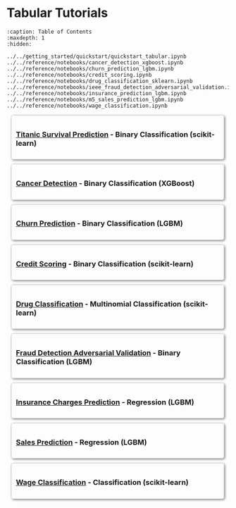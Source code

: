 # Tabular Tutorials
```{toctree}
:caption: Table of Contents
:maxdepth: 1
:hidden:

../../getting_started/quickstart/quickstart_tabular.ipynb
../../reference/notebooks/cancer_detection_xgboost.ipynb
../../reference/notebooks/churn_prediction_lgbm.ipynb
../../reference/notebooks/credit_scoring.ipynb
../../reference/notebooks/drug_classification_sklearn.ipynb
../../reference/notebooks/ieee_fraud_detection_adversarial_validation.ipynb
../../reference/notebooks/insurance_prediction_lgbm.ipynb
../../reference/notebooks/m5_sales_prediction_lgbm.ipynb
../../reference/notebooks/wage_classification.ipynb

```
<div style="border: 1px solid #ccc; padding: 10px; margin: 10px; border-radius: 5px; box-shadow: 2px 2px 5px #888;">

  <h3><a href="../../getting_started/quickstart/quickstart_tabular.html">Titanic Survival Prediction</a> - Binary Classification (scikit-learn)</h3>

</div>

<div style="border: 1px solid #ccc; padding: 10px; margin: 10px; border-radius: 5px; box-shadow: 2px 2px 5px #888;">

  <h3><a href="../../reference/notebooks/cancer_detection_xgboost.html">Cancer Detection</a> - Binary Classification (XGBoost)</h3>

</div>

<div style="border: 1px solid #ccc; padding: 10px; margin: 10px; border-radius: 5px; box-shadow: 2px 2px 5px #888;">

  <h3><a href="../../reference/notebooks/churn_prediction_lgbm.html">Churn Prediction</a> - Binary Classification (LGBM)</h3>

</div>

<div style="border: 1px solid #ccc; padding: 10px; margin: 10px; border-radius: 5px; box-shadow: 2px 2px 5px #888;">

  <h3><a href="../../reference/notebooks/credit_scoring.html">Credit Scoring</a> - Binary Classification (scikit-learn)</h3>

</div>

<div style="border: 1px solid #ccc; padding: 10px; margin: 10px; border-radius: 5px; box-shadow: 2px 2px 5px #888;">

  <h3><a href="../../reference/notebooks/drug_classification_sklearn.html">Drug Classification</a> - Multinomial Classification (scikit-learn)</h3>

</div>

<div style="border: 1px solid #ccc; padding: 10px; margin: 10px; border-radius: 5px; box-shadow: 2px 2px 5px #888;">

  <h3><a href="../../reference/notebooks/ieee_fraud_detection_adversarial_validation.html">Fraud Detection Adversarial Validation</a> - Binary Classification (LGBM)</h3>

</div>

<div style="border: 1px solid #ccc; padding: 10px; margin: 10px; border-radius: 5px; box-shadow: 2px 2px 5px #888;">

  <h3><a href="../../reference/notebooks/insurance_prediction_lgbm.html">Insurance Charges Prediction</a> - Regression (LGBM)</h3>

</div>

<div style="border: 1px solid #ccc; padding: 10px; margin: 10px; border-radius: 5px; box-shadow: 2px 2px 5px #888;">

  <h3><a href="../../reference/notebooks/m5_sales_prediction_lgbm.html">Sales Prediction</a> - Regression (LGBM)</h3>

</div>

<div style="border: 1px solid #ccc; padding: 10px; margin: 10px; border-radius: 5px; box-shadow: 2px 2px 5px #888;">

  <h3><a href="../../reference/notebooks/wage_classification.html">Wage Classification</a> - Classification (scikit-learn)</h3>

</div>

